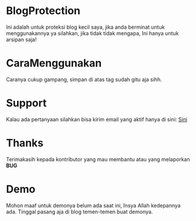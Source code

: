 # BlogProtection
Ini adalah untuk proteksi blog kecil saya, jika anda berminat untuk menggunakannya ya silahkan, jika tidak tidak mengapa, Ini hanya untuk arsipan saja!

# CaraMenggunakan
Caranya cukup gampang, simpan di atas tag </body> sudah gitu aja sihh.

# Support
Kalau ada pertanyaan silahkan bisa kirim email yang aktif hanya di sini: [Sini](mailto:aj3546800@gmail.com)

# Thanks
Terimakasih kepada kontributor yang mau membantu atau yang melaporkan **BUG**

# Demo
Mohon maaf untuk demonya belum ada saat ini, Insya Allah kedepannya ada.
Tinggal pasang aja di blog temen-temen buat demonya.
